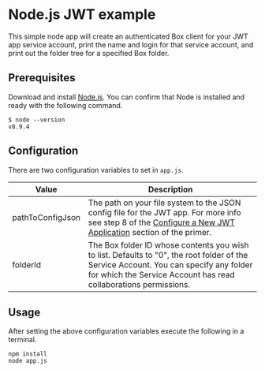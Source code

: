 # Node.js JWT example

This simple node app will create an authenticated Box client for your JWT app service account, print the name and login for that service account, and print out the folder tree for a specified Box folder.

## Prerequisites

Download and install [Node.js](https://nodejs.org).  You can confirm that Node is installed and ready with the following command.

```
$ node --version
v8.9.4
```

## Configuration

There are two configuration variables to set in `app.js`.

| Value | Description |
|-------|-------------|
| pathToConfigJson | The path on your file system to the JSON config file for the JWT app. For more info see step 8 of the [Configure a New JWT Application](https://github.com/box-community/jwt-app-primer#configure-a-new-jwt-application) section of the primer.
| folderId | The Box folder ID whose contents you wish to list. Defaults to "0", the root folder of the Service Account. You can specify any folder for which the Service Account has read collaborations permissions.

## Usage

After setting the above configuration variables execute the following in a terminal.

```
npm install
node app.js
```
